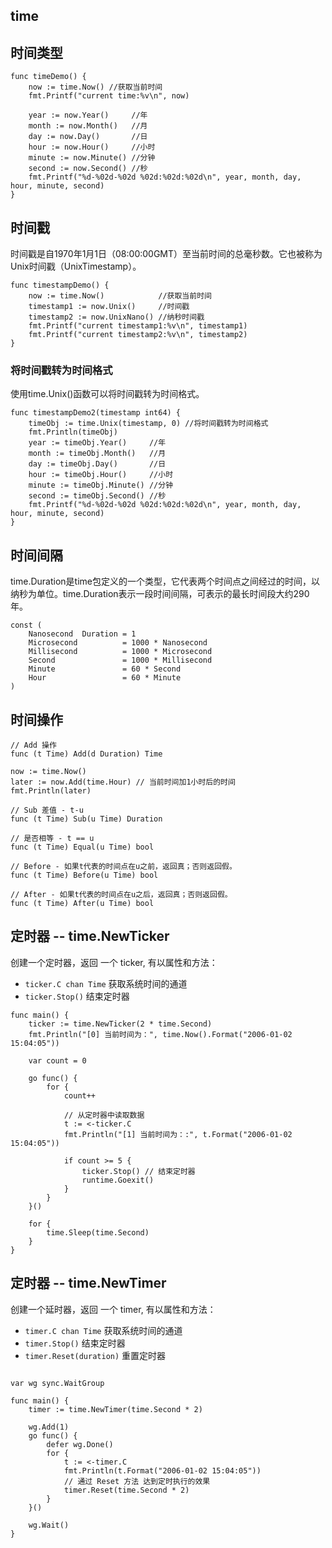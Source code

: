 time
---- 

## 时间类型
```golang
func timeDemo() {
	now := time.Now() //获取当前时间
	fmt.Printf("current time:%v\n", now)

	year := now.Year()     //年
	month := now.Month()   //月
	day := now.Day()       //日
	hour := now.Hour()     //小时
	minute := now.Minute() //分钟
	second := now.Second() //秒
	fmt.Printf("%d-%02d-%02d %02d:%02d:%02d\n", year, month, day, hour, minute, second)
}
```


## 时间戳
时间戳是自1970年1月1日（08:00:00GMT）至当前时间的总毫秒数。它也被称为Unix时间戳（UnixTimestamp）。
```golang
func timestampDemo() {
	now := time.Now()            //获取当前时间
	timestamp1 := now.Unix()     //时间戳
	timestamp2 := now.UnixNano() //纳秒时间戳
	fmt.Printf("current timestamp1:%v\n", timestamp1)
	fmt.Printf("current timestamp2:%v\n", timestamp2)
}
```
### 将时间戳转为时间格式
使用time.Unix()函数可以将时间戳转为时间格式。
```golang
func timestampDemo2(timestamp int64) {
	timeObj := time.Unix(timestamp, 0) //将时间戳转为时间格式
	fmt.Println(timeObj)
	year := timeObj.Year()     //年
	month := timeObj.Month()   //月
	day := timeObj.Day()       //日
	hour := timeObj.Hour()     //小时
	minute := timeObj.Minute() //分钟
	second := timeObj.Second() //秒
	fmt.Printf("%d-%02d-%02d %02d:%02d:%02d\n", year, month, day, hour, minute, second)
}
```

## 时间间隔 
time.Duration是time包定义的一个类型，它代表两个时间点之间经过的时间，以纳秒为单位。time.Duration表示一段时间间隔，可表示的最长时间段大约290年。
```golang
const (
    Nanosecond  Duration = 1
    Microsecond          = 1000 * Nanosecond
    Millisecond          = 1000 * Microsecond
    Second               = 1000 * Millisecond
    Minute               = 60 * Second
    Hour                 = 60 * Minute
)
```

## 时间操作
```golang
// Add 操作
func (t Time) Add(d Duration) Time

now := time.Now()
later := now.Add(time.Hour) // 当前时间加1小时后的时间
fmt.Println(later)

// Sub 差值 - t-u
func (t Time) Sub(u Time) Duration

// 是否相等 - t == u
func (t Time) Equal(u Time) bool

// Before - 如果t代表的时间点在u之前，返回真；否则返回假。
func (t Time) Before(u Time) bool

// After - 如果t代表的时间点在u之后，返回真；否则返回假。
func (t Time) After(u Time) bool
```



## 定时器 -- time.NewTicker
创建一个定时器，返回 一个 ticker, 有以属性和方法：
- `ticker.C chan Time`  获取系统时间的通道
- `ticker.Stop()` 结束定时器

```golang
func main() {
	ticker := time.NewTicker(2 * time.Second)
	fmt.Println("[0] 当前时间为：", time.Now().Format("2006-01-02 15:04:05"))

	var count = 0

	go func() {
		for {
			count++

			// 从定时器中读取数据
			t := <-ticker.C
			fmt.Println("[1] 当前时间为：:", t.Format("2006-01-02 15:04:05"))

			if count >= 5 {
				ticker.Stop() // 结束定时器
				runtime.Goexit()
			}
		}
	}()

	for {
		time.Sleep(time.Second)
	}
}
```


## 定时器 --  time.NewTimer
创建一个延时器，返回 一个 timer, 有以属性和方法：
- `timer.C chan Time`  获取系统时间的通道
- `timer.Stop()` 结束定时器
- `timer.Reset(duration)` 重置定时器

```golang

var wg sync.WaitGroup

func main() {
	timer := time.NewTimer(time.Second * 2)

	wg.Add(1)
	go func() {
		defer wg.Done()
		for {
			t := <-timer.C
			fmt.Println(t.Format("2006-01-02 15:04:05"))
			// 通过 Reset 方法 达到定时执行的效果
			timer.Reset(time.Second * 2)
		}
	}()

	wg.Wait()
}

```
